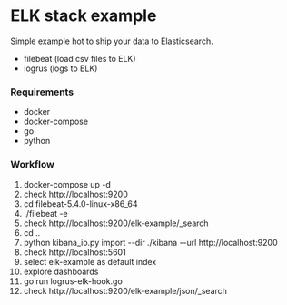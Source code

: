 # ELK stack example

Simple example hot to ship your data to Elasticsearch.
- filebeat (load csv files to ELK)
- logrus (logs to ELK)

### Requirements

- docker
- docker-compose
- go
- python

### Workflow
1. docker-compose up -d
2. check http://localhost:9200
3. cd filebeat-5.4.0-linux-x86_64
4. ./filebeat -e
5. check http://localhost:9200/elk-example/_search
6. cd ..
7. python kibana_io.py import --dir ./kibana --url http://localhost:9200
8. check http://localhost:5601
9. select elk-example as default index
10. explore dashboards
11. go run logrus-elk-hook.go
12. check http://localhost:9200/elk-example/json/_search

